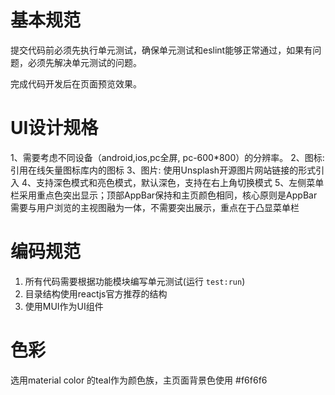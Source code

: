 # 基本规范
提交代码前必须先执行单元测试，确保单元测试和eslint能够正常通过，如果有问题，必须先解决单元测试的问题。

完成代码开发后在页面预览效果。

# UI设计规格
1、需要考虑不同设备（android,ios,pc全屏, pc-600*800）的分辨率。
2、图标:引用在线矢量图标库内的图标
3、图片: 使用Unsplash开源图片网站链接的形式引入
4、支持深色模式和亮色模式，默认深色，支持在右上角切换模式
5、左侧菜单栏采用重点色突出显示；顶部AppBar保持和主页颜色相同，核心原则是AppBar需要与用户浏览的主视图融为一体，不需要突出展示，重点在于凸显菜单栏

# 编码规范
1. 所有代码需要根据功能模块编写单元测试(运行 `test:run`)
2. 目录结构使用reactjs官方推荐的结构
3. 使用MUI作为UI组件

# 色彩
选用material color 的teal作为颜色族，主页面背景色使用 #f6f6f6
